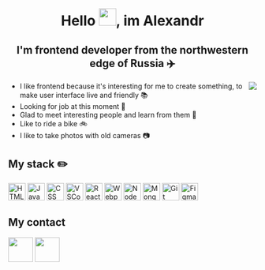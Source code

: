 <h1 align="center"> Hello <img width="35px" src="https://raw.githubusercontent.com/blackcater/blackcater/main/images/Hi.gif"/>, im Alexandr</h1>


<h2 align="center"> I'm frontend developer from the northwestern edge of Russia ✈️ </h2>

<img align="right"  src="https://c.tenor.com/sUfX_bvEOREAAAAC/sillicon-valley-hello-there.gif"/>
<ul>
<li> I like frontend because it's interesting for me to create something, to make user interface live and friendly 📚</li>
<li>  Looking for job at this moment 👷</li>
<li>  Glad to meet interesting people and learn from them 👯</li>
<li> Like to ride a bike 🚲 </li>
<li> I like to take photos with old cameras 📷</li>
</ul>


<h2 > My stack ✏️</h2>
  <p>
  <img src="https://cdn.icon-icons.com/icons2/2107/PNG/512/file_type_html_icon_130541.png" alt="HTML" height="35">
  <img src="https://cdn.icon-icons.com/icons2/2108/PNG/512/javascript_icon_130900.png" alt="JavaScript" height="35">
  <img src="https://cdn.icon-icons.com/icons2/2107/PNG/512/file_type_css_icon_130661.png" alt="CSS" height="35">
  <img src="https://cdn.icon-icons.com/icons2/2699/PNG/512/visualstudio_code_logo_icon_170247.png" alt="VSCode" height="35">
  <img src="https://cdn.icon-icons.com/icons2/2108/PNG/512/react_icon_130845.png" alt="React" height="35">
  <img src="https://cdn.icon-icons.com/icons2/2415/PNG/512/webpack_original_logo_icon_146300.png" alt="Webpack" height="35">
  <img src="https://cdn.icon-icons.com/icons2/2107/PNG/512/file_type_node_icon_130301.png" alt="Node" height="35">
  <img src="https://cdn.icon-icons.com/icons2/2107/PNG/512/folder_type_mongodb_icon_129879.png" alt="MongoDB" height="35">
  <img src="https://cdn.icon-icons.com/icons2/2107/PNG/512/file_type_git_icon_130581.png" alt="Git" height="35">
  <img src="https://cdn.icon-icons.com/icons2/2699/PNG/512/figma_logo_icon_170157.png" alt="Figma" height="35">
 </p>
</div>


 ## My contact
  [<img src="https://cdn.icon-icons.com/icons2/923/PNG/512/telegram_icon-icons.com_72055.png" height="50">](https://t.me/VisVies)
  [<img src="https://cdn.icon-icons.com/icons2/2631/PNG/512/gmail_new_logo_icon_159149.png" height="50">](mailto:artempudovkin@gmail.com)
